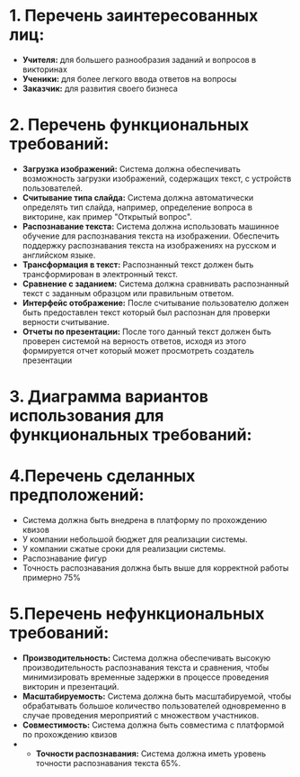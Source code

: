 # 1. Перечень заинтересованных лиц:

* **Учителя:** для большего разнообразия заданий и вопросов в викторинах
* **Ученики:** для более легкого ввода ответов на вопросы 
* **Заказчик:** для развития своего бизнеса 
# 2. Перечень функциональных требований:
* **Загрузка изображений:** Система должна обеспечивать возможность загрузки изображений, содержащих текст, с устройств пользователей.
* **Считывание типа слайда:** Система должна автоматически определять тип слайда, например, определение вопроса в викторине, как пример "Открытый вопрос".
* **Распознавание текста:** Система должна использовать машинное обучение для распознавания текста на изображении. Обеспечить поддержку распознавания текста на изображениях на русском и английском языке.
* **Трансформация в текст:** Распознанный текст должен быть трансформирован в электронный текст.
* **Сравнение с заданием:** Система должна сравнивать распознанный текст с заданным образцом или правильным ответом.
* **Интерфейс отображение:** После считывание пользователю должен быть предоставлен текст который был распознан для проверки верности считывание.
* **Отчеты по презентации:** После того данный текст должен быть проверен системой на верность ответов, исходя из этого формируется отчет который может просмотреть создатель презентации 
# 3. Диаграмма вариантов использования для функциональных требований:

# 4.Перечень сделанных предположений:
* Система должна быть внедрена в платформу по прохождению квизов
* У компании небольшой бюджет для реализации системы.
* У компании сжатые сроки для реализации системы.
* Распознавание фигур
* Точность распознавания должна быть выше для корректной работы примерно 75%
# 5.Перечень нефункциональных требований:
* **Производительность:** Система должна обеспечивать высокую производительность распознавания текста и сравнения, чтобы минимизировать временные задержки в процессе проведения викторин и презентаций.
* **Масштабируемость:** Система должна быть масштабируемой, чтобы обрабатывать большое количество пользователей одновременно в случае проведения мероприятий с множеством участников.
* **Совместимость:** Система должна быть совместима с платформой по прохождению квизов
* * **Точности распознавания:** Система должна иметь уровень точности распознавания текста 65%.